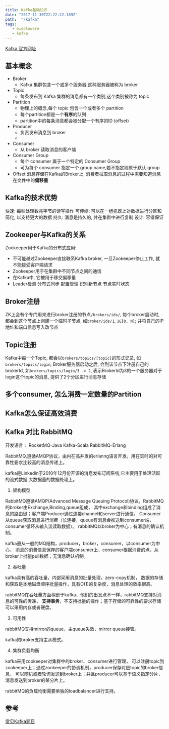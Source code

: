 ```yaml
---
title: Kafka基础知识
date: "2017-11-30T22:22:22.169Z"
path:  "/kafka"
tags:
   - middleware
   - kafka
---
```


[Kafka 官方网址](https://kafka.apache.org/)

## 基本概念

* Broker
  * Kafka 集群包含一个或多个服务器,这种服务器被称为 broker
* Topic
  * 每条发布到 Kafka 集群的消息都有一个类别,这个类别被称为 topic
* Partition
  * 物理上的概念,每个 topic 包含一个或者多个 partition
  * 每个partition都是一个**有序**的队列
  * partition中的每条消息都会被分配一个有序的ID (offset)
* Producer
  * 负责发布消息到 broker
  * 
* Consumer
  * 从 broker 读取消息的客户端
* Consumer Group
  * 每个 consumer 属于一个特定的 Consumer Group
  * 可为每个 consumer 指定一个 group name,若不指定则属于默认 group
* Offset 消息存储在Kafka的Broker上, 消费者拉取消息的过程中需要知道消息在文件中的**偏移量**

## Kafka的技术优势
快速: 每秒处理数兆字节的读写操作
可伸缩: 可以在一组机器上对数据进行分区和简化, 以支持更大的数据
持久: 消息是持久的, 并在集群中进行复制
设计: 容错保证

## Zookeeper与Kafka的关系
Zookeeper用于Kafka的分布式应用:
* 不可能越过Zookeeper直接联系Kafka broker, 一旦Zookeeper停止工作,
就不能接受客户端请求
* Zookeeper用于在集群中不同节点之间的通信
* 在Kafka中, 它被用于移交偏移量
* Leader检测 分布式同步 配置管理 识别新节点 节点实时状态

## Broker注册
ZK上会有个专门用来进行broker注册的节点`/brokers/ids/`, 每个broker启动时, 都会到这个节点上创建一个临时子节点,
如`broker/ids/1`, `1∈[0, N]`; 并将自己的IP地址和端口信息写入改节点

## Topic注册
Kafka中每一个Topic, 都会以`brokers/topics/[topic]`的形式记录, 如`brokers/topics/login`;
Broker服务器启动之后, 会到该节点下注册自己的brokerId, 如`brokers/topics/login/3 -> 2`,
表示BrokerId为3的一个服务器对于login这个topic的消息, 提供了2个分区进行消息存储



## 多个consumer, 怎么消费一定数量的Partition

## Kafka怎么保证高效消费


## Kafka 对比 RabbitMQ

开发语言： RocketMQ-Java  Kafka-Scala  RabbitMQ-Erlang

RabbitMQ,遵循AMQP协议，由内在高并发的erlanng语言开发，用在实时的对可靠性要求比较高的消息传递上。

kafka是Linkedin于2010年12月份开源的消息发布订阅系统,它主要用于处理活跃的流式数据,大数据量的数据处理上。

1. 架构模型

RabbitMQ遵循AMQP(Advanced Message Queuing Protocol)协议，RabbitMQ的broker由Exchange,Binding,queue组成，
其中exchange和binding组成了消息的路由键；客户端Producer通过连接channel和server进行通信，
Consumer从queue获取消息进行消费（长连接，queue有消息会推送到consumer端，consumer循环从输入流读取数据）。
rabbitMQ以broker为中心；有消息的确认机制。

kafka遵从一般的MQ结构，producer，broker，consumer，以consumer为中心，
消息的消费信息保存的客户端consumer上，consumer根据消费的点，从broker上批量pull数据；无消息确认机制。

2. 吞吐量

kafka具有高的吞吐量，内部采用消息的批量处理，zero-copy机制，
数据的存储和获取是本地磁盘顺序批量操作，具有O(1)的复杂度，消息处理的效率很高。

rabbitMQ在吞吐量方面稍逊于kafka，他们的出发点不一样，rabbitMQ支持对消息的可靠的传递，
**支持事务**，不支持批量的操作；基于存储的可靠性的要求存储可以采用内存或者硬盘。

3. 可用性

rabbitMQ支持mirror的queue，主queue失效，mirror queue接管。

kafka的broker支持主从模式。

4. 集群负载均衡

kafka采用zookeeper对集群中的broker、consumer进行管理，
可以注册topic到zookeeper上；通过zookeeper的协调机制，producer保存对应topic的broker信息，
可以随机或者轮询发送到broker上；并且producer可以基于语义指定分片，消息发送到broker的某分片上。

rabbitMQ的负载均衡需要单独的loadbalancer进行支持。


## 参考
[常见Kafka题目](http://server.it168.com/a2017/0821/3165/000003165600.shtml)
